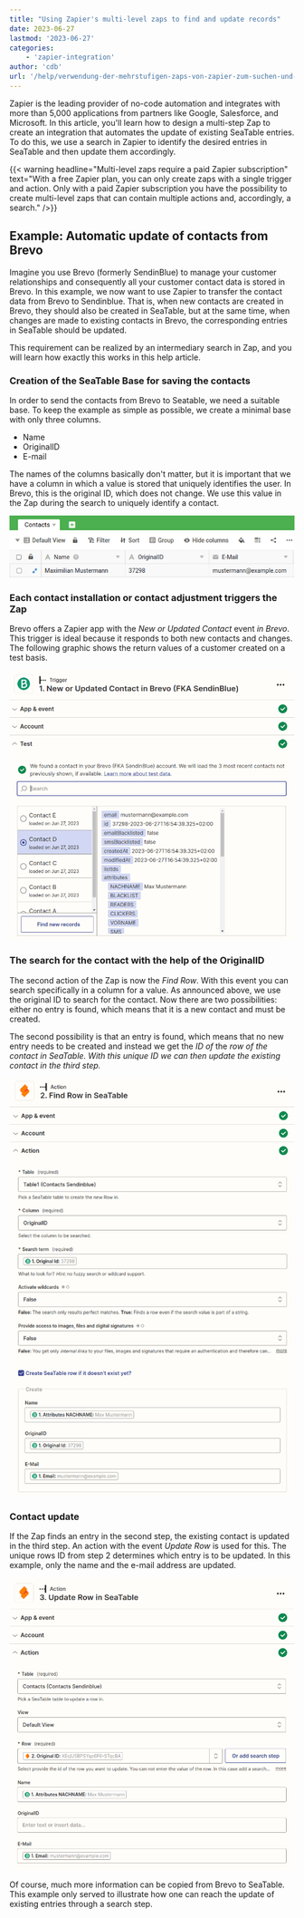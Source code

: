 ```yaml
---
title: "Using Zapier's multi-level zaps to find and update records"
date: 2023-06-27
lastmod: '2023-06-27'
categories:
    - 'zapier-integration'
author: 'cdb'
url: '/help/verwendung-der-mehrstufigen-zaps-von-zapier-zum-suchen-und-aktualisieren-von-datensaetzen'
---
```


Zapier is the leading provider of no-code automation and integrates with more than 5,000 applications from partners like Google, Salesforce, and Microsoft. In this article, you'll learn how to design a multi-step Zap to create an integration that automates the update of existing SeaTable entries. To do this, we use a search in Zapier to identify the desired entries in SeaTable and then update them accordingly.

{{< warning headline="Multi-level zaps require a paid Zapier subscription" text="With a free Zapier plan, you can only create zaps with a single trigger and action. Only with a paid Zapier subscription you have the possibility to create multi-level zaps that can contain multiple actions and, accordingly, a search." />}}

## Example: Automatic update of contacts from Brevo

Imagine you use Brevo (formerly SendinBlue) to manage your customer relationships and consequently all your customer contact data is stored in Brevo. In this example, we now want to use Zapier to transfer the contact data from Brevo to Sendinblue. That is, when new contacts are created in Brevo, they should also be created in SeaTable, but at the same time, when changes are made to existing contacts in Brevo, the corresponding entries in SeaTable should be updated.

This requirement can be realized by an intermediary search in Zap, and you will learn how exactly this works in this help article.

### Creation of the SeaTable Base for saving the contacts

In order to send the contacts from Brevo to Seatable, we need a suitable base. To keep the example as simple as possible, we create a minimal base with only three columns.

- Name
- OriginalID
- E-mail

The names of the columns basically don't matter, but it is important that we have a column in which a value is stored that uniquely identifies the user. In Brevo, this is the original ID, which does not change. We use this value in the Zap during the search to uniquely identify a contact.

![Capturing contacts in SeaTable](images/sendinblue-5.png)

### Each contact installation or contact adjustment triggers the Zap

Brevo offers a Zapier app with the _New or Updated Contact_ event _in Brevo_. This trigger is ideal because it responds to both new contacts and changes. The following graphic shows the return values of a customer created on a test basis.

![Brevo is always the trigger](images/sendinblue-1.png)

### The search for the contact with the help of the OriginalID

The second action of the Zap is now the _Find Row_. With this event you can search specifically in a column for a value. As announced above, we use the original ID to search for the contact. Now there are two possibilities: either no entry is found, which means that it is a new contact and must be created.

The second possibility is that an entry is found, which means that no new entry needs to be created and instead we get the _ID of_ the _row of the contact in SeaTable. With this unique ID we can then update the existing contact in the third step._

![The search for the contact in SeaTable](images/sendinblue-2.png)

### Contact update

If the Zap finds an entry in the second step, the existing contact is updated in the third step. An action with the event _Update Row_ is used for this. The unique rows ID from step 2 determines which entry is to be updated. In this example, only the name and the e-mail address are updated.

![Account update](images/sendinblue-3.png)

Of course, much more information can be copied from Brevo to SeaTable. This example only served to illustrate how one can reach the update of existing entries through a search step.
